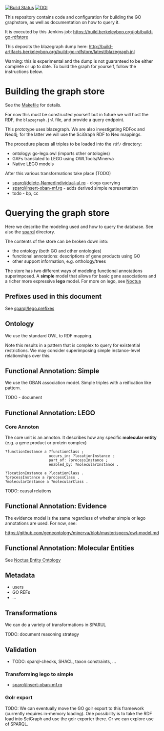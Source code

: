 [![Build Status](https://travis-ci.org/cmungall/go-graphstore.svg?branch=master)](https://travis-ci.org/cmungall/go-graphstore)
[![DOI](https://zenodo.org/badge/13996/cmungall/go-graphstore.svg)](https://zenodo.org/badge/latestdoi/13996/cmungall/go-graphstore)

This repository contains code and configuration for building the GO
graphstore, as well as documentation on how to query it.

It is executed by this Jenkins job: https://build.berkeleybop.org/job/build-go-rdfstore

This deposits the blazegraph dump here: http://build-artifacts.berkeleybop.org/build-go-rdfstore/latest/blazegraph.jnl

Warning: this is experimental and the dump is not guaranteed to be
either complete or up to date. To build the graph for yourself, follow
the instructions below.

# Building the graph store

See the [Makefile](Makefile) for details.

For now this must be constructed yourself but in future we will host
the RDF, the `blazegraph.jnl` file, and provide a query endpoint.

This prototype uses blazegraph. We are also investigating RDFox and
Neo4j; for the latter we will use the SciGraph RDF to Neo mappings.

The procedure places all triples to be loaded into the `rdf/` directory:

 * ontology: go-lego.owl (imports other ontologies)
 * GAFs translated to LEGO using OWLTools/Minerva
 * Native LEGO models

After this various transformations take place (TODO)

 * [sparql/delete-NamedIndividual-ul.rq](sparql/delete-NamedIndividual-ul.rq) - clogs querying
 * [sparql/insert-oban-mf.rq](sparql/insert-oban-mf.rq) - adds derived simple representation
 * todo - bp, cc 

# Querying the graph store

Here we describe the modeling used and how to query the database. See also the [sparql](sparql) directory.

The contents of the store can be broken down into:

 * the ontology (both GO and other ontologies)
 * functional annotations: descriptions of gene products using GO
 * other support information, e.g. orthology/trees

The store has two different ways of modeling functional annotations
superimposed. A __simple__ model that allows for basic gene
associations and a richer more expressive __lego__ model. For more on
lego, see [Noctua](http://noctua.berkeleybop.org/)

## Prefixes used in this document

See [sparql/lego.prefixes](sparql/lego.prefixes)

## Ontology

We use the standard OWL to RDF mapping.

Note this results in a pattern that is complex to query for
existential restrictions. We may consider superimposing simple
instance-level relationships over this.

## Functional Annotation: Simple

We use the OBAN association model. Simple triples with a reification like pattern.

TODO - document

## Functional Annotation: LEGO

### Core Annoton

The core unit is an annoton. It describes how any specific __molecular entity__ (e.g. a gene product or protein complex) 

    ?functionInstance a ?functionClass ;
                        occurs_in: ?locationInstance ;
                        part_of: ?processInstance ;
                        enabled_by: ?molecularInstance .
    
    ?locationInstance a ?locationClass .
    ?processInstance a ?processClass .
    ?molecularInstance a ?molecularClass .

TODO: causal relations

## Functional Annotation: Evidence

The evidence model is the same regardless of whether simple or lego annotations are used. For now, see:

https://github.com/geneontology/minerva/blob/master/specs/owl-model.md

## Functional Annotation: Molecular Entities

See [Noctua Entity Ontology](https://github.com/geneontology/neo)

## Metadata

 * users
 * GO REFs
 * ...

## Transformations

We can do a variety of transformations in SPARUL

TODO: document reasoning strategy

## Validation

 * TODO: sparql-checks, SHACL, taxon constraints, ...

### Transforming lego to simple

 * [sparql/insert-oban-mf.rq](sparql/insert-oban-mf.rq)

### Golr export

TODO: We can eventually move the GO golr export to this framework
(currently requires in-memory loading). One possibility is to take the
RDF load into SciGraph and use the golr exporter there. Or we can
explore use of SPARQL.
